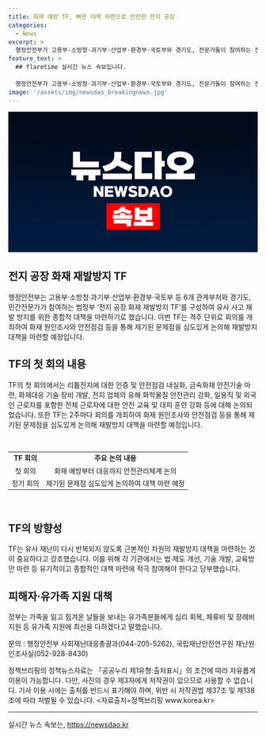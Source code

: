 ```yaml
---
title: 화재 예방 TF, 빠른 대책 마련으로 안전한 전지 공장
categories:
  - News
excerpt: >
  행정안전부가 고용부·소방청·과기부·산업부·환경부·국토부와 경기도, 전문가들이 참여하는 전지 공장 화재 재발방지 TF를 구성했다. TF는 유사 사고 재발 방지를 위한 종합적 대책을 마련하기 위한 범정부 합동단체로, 2주마다 회의를 개최하여 재발방지 대책을 마련할 예정이다. TF는 리튬전지에 대한 안전점검 내실화, 화재대응 기술 및 장비 개발, 유해 화학물질 안전관리, 안전 교육 및 대피 훈련 강화 등을 논의했다. TF는 화재 원인조사와 안전점검을 통해 제기된 문제점을 심도있게 논의하고, 정부는 유가족 지원을 위한 대책들을 마련할 예정이다. 
feature_text: >
  ## flaretime 실시간 뉴스 속보입니다.

  행정안전부가 고용부·소방청·과기부·산업부·환경부·국토부와 경기도, 전문가들이 참여하는 전지 공장 화재 재발방지 TF를 구성했다. TF는 유사 사고 재발 방지를 위한 종합적 대책을 마련하기 위한 범정부 합동단체로, 2주마다 회의를 개최하여 재발방지 대책을 마련할 예정이다. TF는 리튬전지에 대한 안전점검 내실화, 화재대응 기술 및 장비 개발, 유해 화학물질 안전관리, 안전 교육 및 대피 훈련 강화 등을 논의했다. TF는 화재 원인조사와 안전점검을 통해 제기된 문제점을 심도있게 논의하고, 정부는 유가족 지원을 위한 대책들을 마련할 예정이다. 
image: '/assets/img/newsdao_breakingnews.jpg'
---
```


<p><img src="/assets/img/newsdao_breakingnews.jpg" alt="flaretime 속보" /></p>

<h2 data-ke-size="size26">전지 공장 화재 재발방지 TF</h2>

<p data-ke-size="size16">행정안전부는 고용부·소방청·과기부·산업부·환경부·국토부 등 6개 관계부처와 경기도, 민간전문가가 참여하는 범정부 ‘전지 공장 화재 재발방지 TF’를 구성하여 유사 사고 재발 방지를 위한 종합적 대책을 마련하기로 했습니다. 이번 TF는 격주 단위로 회의를 개최하여 화재 원인조사와 안전점검 등을 통해 제기된 문제점을 심도있게 논의해 재발방지 대책을 마련할 예정입니다.</p>

<h2 data-ke-size="size26">TF의 첫 회의 내용</h2>

<p data-ke-size="size16">TF의 첫 회의에서는 리튬전지에 대한 인증 및 안전점검 내실화, 금속화재 안전기술 마련, 화재대응 기술·장비 개발, 전지 업체의 유해 화학물질 안전관리 강화, 일용직 및 외국인 근로자를 포함한 전체 근로자에 대한 안전 교육 및 대피 훈련 강화 등에 대해 논의되었습니다. 또한 TF는 2주마다 회의를 개최하여 화재 원인조사와 안전점검 등을 통해 제기된 문제점을 심도있게 논의해 재발방지 대책을 마련할 예정입니다.</p>

<p data-ke-size="size16">&nbsp;</p>

<table>
<tbody>
<tr>
<td style="text-align: center; height: 17px;"><b>TF 회의</b></td>
<td style="text-align: center; height: 17px;"><b>주요 논의 내용</b></td>
</tr>
<tr>
<td style="text-align: center; height: 17px;">첫 회의</td>
<td style="text-align: center; height: 17px;">화재 예방부터 대응까지 안전관리체계 논의</td>
</tr>
<tr>
<td style="text-align: center; height: 17px;">정기 회의</td>
<td style="text-align: center; height: 17px;">제기된 문제점 심도있게 논의하여 대책 마련 예정</td>
</tr>
</tbody>
</table>

<p data-ke-size="size16">&nbsp;</p>

<h2 data-ke-size="size26">TF의 방향성</h2>

<p data-ke-size="size16">TF는 유사 재난이 다시 반복되지 않도록 근본적인 차원의 재발방지 대책을 마련하는 것이 중요하다고 강조했습니다. 이를 위해 각 기관에서는 법·제도 개선, 기술 개발, 교육방안 마련 등 유기적이고 종합적인 대책 마련에 적극 참여해야 한다고 당부했습니다.</p>

<h2 data-ke-size="size26">피해자·유가족 지원 대책</h2>

<p data-ke-size="size16">정부는 가족을 잃고 힘겨운 날들을 보내는 유가족분들에게 심리 회복, 체류비 및 장례비 지원 등 유가족 지원에 최선을 다하겠다고 말했습니다.</p>

<p data-ke-size="size16">문의 : 행정안전부 사회재난대응총괄과(044-205-5262), 국립재난안전연구원 재난원인조사실(052-928-8430)</p>

<p data-ke-size="size16">정책브리핑의 정책뉴스자료는 「공공누리 제1유형:출처표시」의 조건에 따라 자유롭게 이용이 가능합니다. 다만, 사진의 경우 제3자에게 저작권이 있으므로 사용할 수 없습니다. 기사 이용 시에는 출처를 반드시 표기해야 하며, 위반 시 저작권법 제37조 및 제138조에 따라 처벌될 수 있습니다. <자료출처=정책브리핑 www.korea.kr></p>

<hr>
실시간 뉴스 속보는, <a href="https://newsdao.kr" rel="dofollow">https://newsdao.kr</a>


